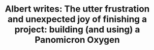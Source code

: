 ---
layout: post
title: 'Albert writes: The utter frustration and unexpected joy of finishing a project: building (and using) a Panomicron Oxygen'
post_title: 'The utter frustration and unexpected joy of finishing a project: building (and using) a Panomicron Oxygen'
---